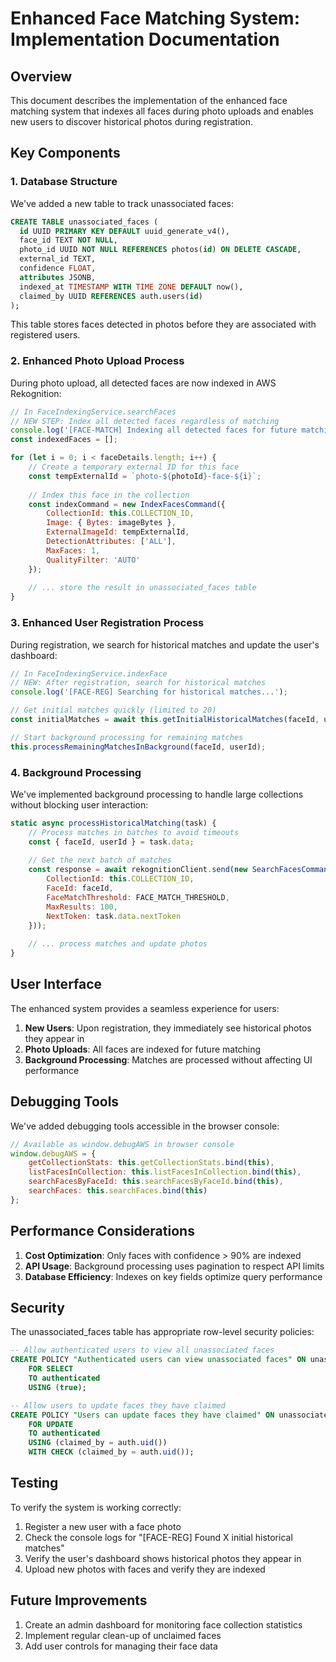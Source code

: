 # Enhanced Face Matching System: Implementation Documentation

## Overview

This document describes the implementation of the enhanced face matching system that indexes all faces during photo uploads and enables new users to discover historical photos during registration.

## Key Components

### 1. Database Structure

We've added a new table to track unassociated faces:

```sql
CREATE TABLE unassociated_faces (
  id UUID PRIMARY KEY DEFAULT uuid_generate_v4(),
  face_id TEXT NOT NULL,
  photo_id UUID NOT NULL REFERENCES photos(id) ON DELETE CASCADE,
  external_id TEXT,
  confidence FLOAT,
  attributes JSONB,
  indexed_at TIMESTAMP WITH TIME ZONE DEFAULT now(),
  claimed_by UUID REFERENCES auth.users(id)
);
```

This table stores faces detected in photos before they are associated with registered users.

### 2. Enhanced Photo Upload Process

During photo upload, all detected faces are now indexed in AWS Rekognition:

```javascript
// In FaceIndexingService.searchFaces
// NEW STEP: Index all detected faces regardless of matching
console.log('[FACE-MATCH] Indexing all detected faces for future matching...');
const indexedFaces = [];

for (let i = 0; i < faceDetails.length; i++) {
    // Create a temporary external ID for this face
    const tempExternalId = `photo-${photoId}-face-${i}`;
    
    // Index this face in the collection
    const indexCommand = new IndexFacesCommand({
        CollectionId: this.COLLECTION_ID,
        Image: { Bytes: imageBytes },
        ExternalImageId: tempExternalId,
        DetectionAttributes: ['ALL'],
        MaxFaces: 1,
        QualityFilter: 'AUTO'
    });
    
    // ... store the result in unassociated_faces table
}
```

### 3. Enhanced User Registration Process

During registration, we search for historical matches and update the user's dashboard:

```javascript
// In FaceIndexingService.indexFace
// NEW: After registration, search for historical matches
console.log('[FACE-REG] Searching for historical matches...');

// Get initial matches quickly (limited to 20)
const initialMatches = await this.getInitialHistoricalMatches(faceId, userId);

// Start background processing for remaining matches
this.processRemainingMatchesInBackground(faceId, userId);
```

### 4. Background Processing

We've implemented background processing to handle large collections without blocking user interaction:

```javascript
static async processHistoricalMatching(task) {
    // Process matches in batches to avoid timeouts
    const { faceId, userId } = task.data;
    
    // Get the next batch of matches
    const response = await rekognitionClient.send(new SearchFacesCommand({
        CollectionId: this.COLLECTION_ID,
        FaceId: faceId,
        FaceMatchThreshold: FACE_MATCH_THRESHOLD,
        MaxResults: 100,
        NextToken: task.data.nextToken
    }));
    
    // ... process matches and update photos
}
```

## User Interface

The enhanced system provides a seamless experience for users:

1. **New Users**: Upon registration, they immediately see historical photos they appear in
2. **Photo Uploads**: All faces are indexed for future matching
3. **Background Processing**: Matches are processed without affecting UI performance

## Debugging Tools

We've added debugging tools accessible in the browser console:

```javascript
// Available as window.debugAWS in browser console
window.debugAWS = {
    getCollectionStats: this.getCollectionStats.bind(this),
    listFacesInCollection: this.listFacesInCollection.bind(this),
    searchFacesByFaceId: this.searchFacesByFaceId.bind(this),
    searchFaces: this.searchFaces.bind(this)
};
```

## Performance Considerations

1. **Cost Optimization**: Only faces with confidence > 90% are indexed
2. **API Usage**: Background processing uses pagination to respect API limits
3. **Database Efficiency**: Indexes on key fields optimize query performance

## Security

The unassociated_faces table has appropriate row-level security policies:

```sql
-- Allow authenticated users to view all unassociated faces
CREATE POLICY "Authenticated users can view unassociated faces" ON unassociated_faces
    FOR SELECT
    TO authenticated
    USING (true);

-- Allow users to update faces they have claimed
CREATE POLICY "Users can update faces they have claimed" ON unassociated_faces
    FOR UPDATE
    TO authenticated
    USING (claimed_by = auth.uid())
    WITH CHECK (claimed_by = auth.uid());
```

## Testing

To verify the system is working correctly:

1. Register a new user with a face photo
2. Check the console logs for "[FACE-REG] Found X initial historical matches"
3. Verify the user's dashboard shows historical photos they appear in
4. Upload new photos with faces and verify they are indexed

## Future Improvements

1. Create an admin dashboard for monitoring face collection statistics
2. Implement regular clean-up of unclaimed faces
3. Add user controls for managing their face data 